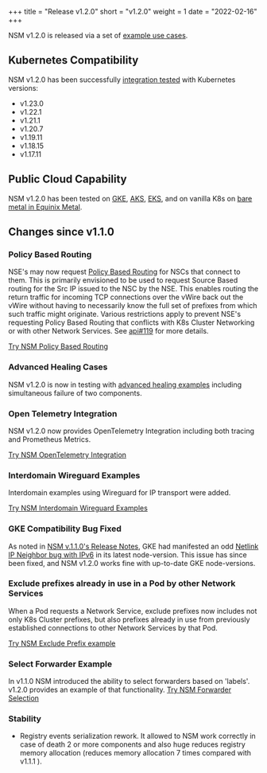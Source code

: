 +++
title = "Release v1.2.0"
short = "v1.2.0"
weight = 1
date = "2022-02-16"
+++

NSM v1.2.0 is released via a set of [example use cases](https://github.com/networkservicemesh/deployments-k8s/tree/release/v1.2.0).

## Kubernetes Compatibility
NSM v1.2.0 has been successfully [integration tested](https://github.com/networkservicemesh/integration-k8s-kind/runs/5223587459?check_suite_focus=true) with Kubernetes versions:

- v1.23.0
- v1.22.1
- v1.21.1
- v1.20.7
- v1.19.11
- v1.18.15
- v1.17.11

## Public Cloud Capability

NSM v1.2.0 has been tested on [GKE](https://github.com/networkservicemesh/integration-k8s-gke/runs/5223597159?check_suite_focus=true), [AKS](https://github.com/networkservicemesh/integration-k8s-aks/runs/5223586673?check_suite_focus=true), [EKS](https://github.com/networkservicemesh/integration-k8s-aws/runs/5223586960?check_suite_focus=true), and on vanilla K8s on [bare metal in Equinix Metal](https://github.com/networkservicemesh/integration-k8s-packet/runs/5223587912?check_suite_focus=true).

## Changes since v1.1.0

### Policy Based Routing

NSE's may now request [Policy Based Routing](https://en.wikipedia.org/wiki/Policy-based_routing) for NSCs that connect to them.  This is primarily envisioned to be used to request Source Based routing for the Src IP issued to the NSC by the NSE.  This enables routing the return traffic for incoming TCP connections over the vWire back out the vWire without having to necessarily know the full set of prefixes from which such traffic might originate.   Various restrictions apply to prevent NSE's requesting Policy Based Routing that conflicts with K8s Cluster Networking or with other Network Services.  See [api#119](https://github.com/networkservicemesh/api/issues/119) for more details.

[Try NSM Policy Based Routing](https://github.com/networkservicemesh/deployments-k8s/tree/v1.2.0/examples/features/policy-based-routing)

### Advanced Healing Cases

NSM v1.2.0 is now in testing with [advanced healing examples](https://github.com/networkservicemesh/deployments-k8s/tree/v1.2.0/examples/heal) including simultaneous failure of two components.

### Open Telemetry Integration

NSM v1.2.0 now provides OpenTelemetry Integration including both tracing and Prometheus Metrics.

[Try NSM OpenTelemetry Integration](https://github.com/networkservicemesh/deployments-k8s/tree/v1.2.0/examples/observability)

### Interdomain Wireguard Examples

Interdomain examples using Wireguard for IP transport were added.

[Try NSM Interdomain Wireguard Examples](https://github.com/networkservicemesh/deployments-k8s/tree/v1.2.0/examples/interdomain)

### GKE Compatibility Bug Fixed
As noted in [NSM v.1.1.0's Release Notes](/docs/releases/v1.1.0/#gke-compatibility), GKE had manifested an odd [Netlink IP Neighbor bug with IPv6](https://github.com/networkservicemesh/integration-k8s-gke/issues/215) in its latest node-version.  This issue has since been fixed, and NSM v1.2.0 works fine with up-to-date GKE node-versions.

### Exclude prefixes already in use in a Pod by other Network Services
When a Pod requests a Network Service, exclude prefixes now includes not only K8s Cluster prefixes, but also prefixes already in use from previously established connections to other Network Services by that Pod.

[Try NSM Exclude Prefix example](https://github.com/networkservicemesh/deployments-k8s/tree/main/examples/features/exclude-prefixes-client)

### Select Forwarder Example

In v1.1.0 NSM introduced the ability to select forwarders based on 'labels'.  v1.2.0 provides an example of that functionality.
[Try NSM Forwarder Selection](https://github.com/networkservicemesh/deployments-k8s/tree/main/examples/features/select-forwarder)

### Stability
- Registry events serialization rework. It allowed to NSM work correctly in case of death 2 or more components and also huge reduces registry memory allocation (reduces memory allocation 7 times compared with v1.1.1 ). 
